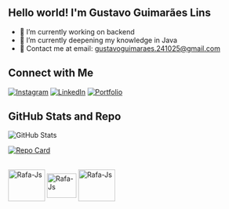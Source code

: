 ## Hello world! I'm Gustavo Guimarães Lins

- 🔭 I’m currently working on backend
- 🌱 I’m currently deepening my knowledge in Java
- 📩 Contact me at email: gustavoguimaraes.241025@gmail.com

## Connect with Me

[![Instagram](https://img.shields.io/badge/-Instagram-FFF?style=for-the-badge&logo=instagram&logoColor=30A3DC)](https://www.instagram.com/1gustavolins/) [![LinkedIn](https://img.shields.io/badge/LinkedIn-FFF?style=for-the-badge&logo=linkedin&logoColor=30A3DC)](https://www.linkedin.com/in/SEUUSERNAME/) [![Portfolio](https://img.shields.io/badge/Portfolio-FFF?style=for-the-badge&logo=todoist&logoColor=30A3DC)](https://seulink.com)

## GitHub Stats and Repo

![GitHub Stats](https://github-readme-stats.vercel.app/api?username=GustavoGLins&theme=ambient_gradient&bg_color=FFF&border_color=30A3DC&show_icons=true&icon_color=30A3DC&title_color=30A3DC&text_color=000&)

[![Repo Card](https://github-readme-stats.vercel.app/api/pin/?username=gustavoglins&repo=personal-finances&bg_color=FFF&border_color=30A3DC&show_icons=true&icon_color=30A3DC&title_color=30A3DC&text_color=000)](https://github.com/gustavoglins/personal-finances)

<div style="display: inline_block"><br>
  <img align="center" alt="Rafa-Js" height="65" width="75" src="https://cdn.jsdelivr.net/gh/devicons/devicon@latest/icons/java/java-original.svg">
  <img align="center" alt="Rafa-Js" height="50" width="60" src="https://cdn.jsdelivr.net/gh/devicons/devicon@latest/icons/spring/spring-original.svg">
  <img align="center" alt="Rafa-Js" height="65" width="75" src="https://cdn.jsdelivr.net/gh/devicons/devicon@latest/icons/hibernate/hibernate-original-wordmark.svg">
</div>
